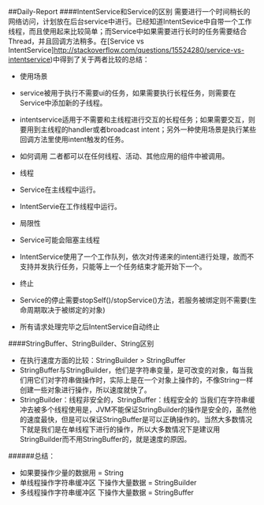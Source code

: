 ##Daily-Report
####IntentService和Service的区别
需要进行一个时间稍长的网络访问，计划放在后台service中进行。已经知道IntentSevice中自带一个工作线程，而且使用起来比较简单；而Service中如果需要进行长时的任务需要结合Thread，并且回调方法稍多。在[Service vs IntentService]http://stackoverflow.com/questions/15524280/service-vs-intentservice)中得到了关于两者比较的总结：
- 使用场景
 - service被用于执行不需要ui的任务，如果需要执行长程任务，则需要在Service中添加新的子线程。
 - intentservice适用于不需要和主线程进行交互的长程任务；如果需要交互，则要用到主线程的handler或者broadcast intent；另外一种使用场景是执行某些回调方法里使用intent触发的任务。

- 如何调用
二者都可以在任何线程、活动、其他应用的组件中被调用。

- 线程
- Service在主线程中运行。
- IntentServie在工作线程中运行。

- 局限性
 - Service可能会阻塞主线程
 - IntentService使用了一个工作队列，依次对传递来的intent进行处理，故而不支持并发执行任务，只能等上一个任务结束才能开始下一个。

 - 终止
  - Service的停止需要stopSelf()/stopService()方法，若服务被绑定则不需要(生命周期取决于被绑定的对象)
  - 所有请求处理完毕之后IntentService自动终止

####StringBuffer、StringBuilder、String区别
- 在执行速度方面的比较：StringBuilder >  StringBuffer   
- StringBuffer与StringBuilder，他们是字符串变量，是可改变的对象，每当我们用它们对字符串做操作时，实际上是在一个对象上操作的，不像String一样创建一些对象进行操作，所以速度就快了。
- StringBuilder：线程非安全的，StringBuffer：线程安全的
当我们在字符串缓冲去被多个线程使用是，JVM不能保证StringBuilder的操作是安全的，虽然他的速度最快，但是可以保证StringBuffer是可以正确操作的。当然大多数情况下就是我们是在单线程下进行的操作，所以大多数情况下是建议用StringBuilder而不用StringBuffer的，就是速度的原因。

######总结：
- 如果要操作少量的数据用 = String
- 单线程操作字符串缓冲区 下操作大量数据 = StringBuilder
- 多线程操作字符串缓冲区 下操作大量数据 = StringBuffer

